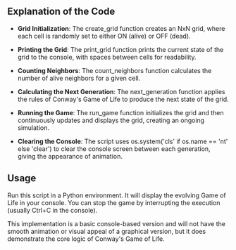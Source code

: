 ## Explanation of the Code
- **Grid Initialization**: The create_grid function creates an NxN grid, where each cell is randomly set to either ON (alive) or OFF (dead).

- **Printing the Grid**: The print_grid function prints the current state of the grid to the console, with spaces between cells for readability.

- **Counting Neighbors**: The count_neighbors function calculates the number of alive neighbors for a given cell.

- **Calculating the Next Generation**: The next_generation function applies the rules of Conway's Game of Life to produce the next state of the grid.

- **Running the Game**: The run_game function initializes the grid and then continuously updates and displays the grid, creating an ongoing simulation.

- **Clearing the Console**: The script uses os.system('cls' if os.name == 'nt' else 'clear') to clear the console screen between each generation, giving the appearance of animation.


## Usage
Run this script in a Python environment. It will display the evolving Game of Life in your console. You can stop the game by interrupting the execution (usually Ctrl+C in the console).

This implementation is a basic console-based version and will not have the smooth animation or visual appeal of a graphical version, but it does demonstrate the core logic of Conway's Game of Life.